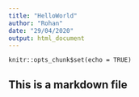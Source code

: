 ```yaml
---
title: "HelloWorld"
author: "Rohan"
date: "29/04/2020"
output: html_document
---
```


```{r setup, include=FALSE}
knitr::opts_chunk$set(echo = TRUE)
```

## This is a markdown file

